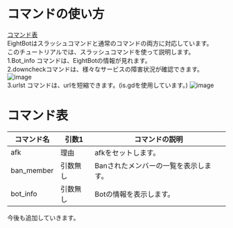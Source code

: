 # コマンドの使い方
[コマンド表](#コマンド表)<br>
EightBotはスラッシュコマンドと通常のコマンドの両方に対応しています。<br>
このチュートリアルでは、スラッシュコマンドを使って説明します。<br>
1.Bot_info コマンドは、EightBotの情報が見れます。<br>
2.downcheckコマンドは、様々なサービスの障害状況が確認できます。
![image](https://user-images.githubusercontent.com/57213007/183793847-afd32a12-93d4-426c-ad49-3242a9846a86.png)<br>
3.urlst    コマンドは、urlを短縮できます。(is.gdを使用しています。)
![image](https://user-images.githubusercontent.com/57213007/183794174-ff589176-a866-4481-8807-bbc0dec15276.png)<br>
# コマンド表
| コマンド名 | 引数1    | コマンドの説明                        | 
| ---------- | -------- | ------------------------------------- | 
| afk        | 理由     | afkをセットします。                   | 
| ban_member | 引数無し | Banされたメンバーの一覧を表示します。 | 
| bot_info   | 引数無し | Botの情報を表示します。               | 
今後も追加していきます。